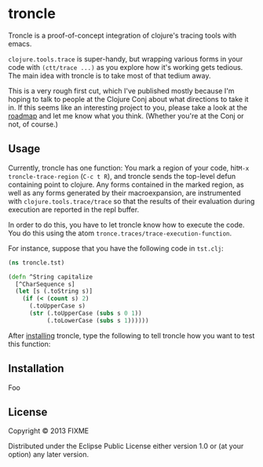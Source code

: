 # troncle

Troncle is a proof-of-concept integration of clojure's tracing tools
with emacs.

`clojure.tools.trace` is super-handy, but wrapping various forms in your
code with `(ctt/trace ...)` as you explore how it's working gets
tedious.  The main idea with troncle is to take most of that tedium
away.

This is a very rough first cut, which I've published mostly because I'm
hoping to talk to people at the Clojure Conj about what directions to
take it in.  If this seems like an interesting project to you, please
take a look at the [roadmap](#roadmap) and let me know what you think.
(Whether you're at the Conj or not, of course.)

## Usage

Currently, troncle has one function: You mark a region of your code,
hit`M-x troncle-trace-region` (`C-c t R`), and troncle sends the
top-level defun containing point to clojure.  Any forms contained in the
marked region, as well as any forms generated by their macroexpansion,
are instrumented with `clojure.tools.trace/trace` so that the results of
their evaluation during execution are reported in the repl buffer.

In order to do this, you have to let troncle know how to execute the
code.  You do this using the atom
`tronce.traces/trace-execution-function`.

For instance, suppose that you have the following code in `tst.clj`:

```clojure
(ns troncle.tst)

(defn ^String capitalize
  [^CharSequence s]
  (let [s (.toString s)]
    (if (< (count s) 2)
      (.toUpperCase s)
      (str (.toUpperCase (subs s 0 1))
           (.toLowerCase (subs s 1))))))
```

After [installing](#installation) troncle, type the following to tell
troncle how you want to test this function:

## Installation

Foo

## License

Copyright © 2013 FIXME

Distributed under the Eclipse Public License either version 1.0 or (at
your option) any later version.
